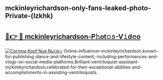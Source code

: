 ## mckinleyrichardson-only-fans​-leaked-photo​-Private-(lzkhk)


# <h2><a href="https://mediaupload.pro?title=mckinleyrichardson&ref=git">🔗👉 🔴 mckinleyrichardson-P𝚑ot𝚘𝚜-V𝚒d𝚎o</a></h2>

[![Corinna Kopf Nue Nu𝚍e𝚜](https://i.imgur.com/0qMVB7G.gif)](https://mediaupload.pro?title=mckinleyrichardson&ref=git)
Online-influencer-mckinleyrichardson,known-for-publishing-dance-and-lifestyle-content,-including-performances-and-vlogs-on-social-media-platforms.Brilliant-ventriloquist-assistant-mckinleyrichardson,celebrated-for-their-exceptional-abilities-and-accomplishments-in-assisting-ventriloquists.  